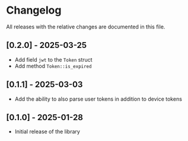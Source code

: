 # Changelog

All releases with the relative changes are documented in this file.

## [0.2.0] - 2025-03-25
- Add field `jwt` to the `Token` struct
- Add method `Token::is_expired`

## [0.1.1] - 2025-03-03
- Add the ability to also parse user tokens in addition to device tokens

## [0.1.0] - 2025-01-28
- Initial release of the library
